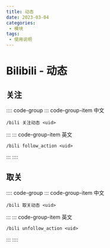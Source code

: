 ```yaml
---
title: 动态
date: 2023-03-04
categories:
 - 模块
tags:
 - 使用说明
---
```


# Bilibili - 动态

## 关注
:::: code-group
::: code-group-item 中文
```
/bili 关注动态 <uid>
```
:::
::: code-group-item 英文
```
/bili follow_action <uid>
```
:::
::::

## 取关
:::: code-group
::: code-group-item 中文
```
/bili 取关动态 <uid>
```
:::
::: code-group-item 英文
```
/bili unfollow_action <uid>
```
:::
::::
